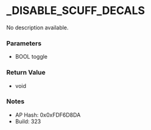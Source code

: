 # _DISABLE_SCUFF_DECALS

No description available.

### Parameters
* BOOL toggle

### Return Value
* void

### Notes
* AP Hash: 0x0xFDF6D8DA
* Build: 323

